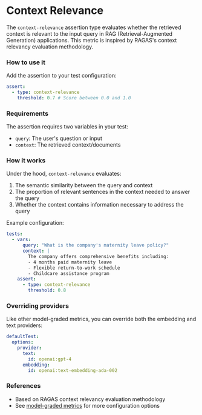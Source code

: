 # Context Relevance

The `context-relevance` assertion type evaluates whether the retrieved context is relevant to the input query in RAG (Retrieval-Augmented Generation) applications. This metric is inspired by RAGAS's context relevancy evaluation methodology.

### How to use it

Add the assertion to your test configuration:

```yaml
assert:
  - type: context-relevance
    threshold: 0.7 # Score between 0.0 and 1.0
```

### Requirements

The assertion requires two variables in your test:

- `query`: The user's question or input
- `context`: The retrieved context/documents

### How it works

Under the hood, `context-relevance` evaluates:

1. The semantic similarity between the query and context
2. The proportion of relevant sentences in the context needed to answer the query
3. Whether the context contains information necessary to address the query

Example configuration:

```yaml
tests:
  - vars:
      query: "What is the company's maternity leave policy?"
      context: |
        The company offers comprehensive benefits including:
        - 4 months paid maternity leave
        - Flexible return-to-work schedule
        - Childcare assistance program
    assert:
      - type: context-relevance
        threshold: 0.8
```

### Overriding providers

Like other model-graded metrics, you can override both the embedding and text providers:

```yaml
defaultTest:
  options:
    provider:
      text:
        id: openai:gpt-4
      embedding:
        id: openai:text-embedding-ada-002
```

### References

- Based on RAGAS context relevancy evaluation methodology
- See [model-graded metrics](/docs/configuration/expected-outputs/model-graded) for more configuration options
